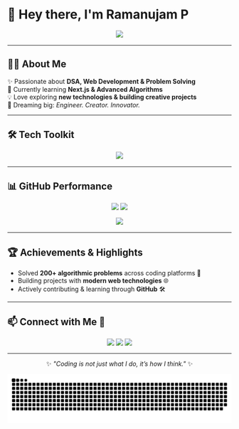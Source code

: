 # 👋 Hey there, I'm Ramanujam P  

<p align="center">
  <img src="https://readme-typing-svg.herokuapp.com?font=Fira+Code&size=24&pause=1000&color=FF6F61&center=true&vCenter=true&width=700&lines=🚀+CSE+Explorer;💡+Problem+Solver;🔥+Always+Learning;⚡+Code+|+Debug+|+Repeat;🌟+Engineer+in+the+Making!" />
</p>

---

## 🧑‍💻 About Me  

✨ Passionate about **DSA, Web Development & Problem Solving**  
🌱 Currently learning **Next.js & Advanced Algorithms**  
💡 Love exploring **new technologies & building creative projects**  
🎯 Dreaming big: *Engineer. Creator. Innovator.*  

---

## 🛠️ Tech Toolkit  

<p align="center">
  <img src="https://skillicons.dev/icons?i=java,cpp,python,html,css,js,react,nodejs,git,github" />
</p>

---

## 📊 GitHub Performance  

<p align="center">
  <img src="https://github-readme-stats.vercel.app/api?username=Ramanujam-p&show_icons=true&theme=radical&hide_border=true&count_private=true" height="180px" />
  <img src="https://github-readme-stats.vercel.app/api/top-langs/?username=Ramanujam-p&layout=compact&theme=radical&hide_border=true" height="180px" />
</p>

<p align="center">
  <img src="https://github-readme-streak-stats.herokuapp.com/?user=Ramanujam-p&theme=radical&hide_border=true" height="180px" />
</p>

---

## 🏆 Achievements & Highlights  

- Solved **200+ algorithmic problems** across coding platforms 🧩  
- Building projects with **modern web technologies** 🌐  
- Actively contributing & learning through **GitHub** 🛠  

---

## 📫 Connect with Me 💬  

<p align="center">
  <a href="mailto:pramanujam68@gmail.com"><img src="https://img.shields.io/badge/Email-D14836?style=for-the-badge&logo=gmail&logoColor=white" /></a>
  <a href="https://github.com/Ramanujam-p"><img src="https://img.shields.io/badge/GitHub-100000?style=for-the-badge&logo=github&logoColor=white" /></a>
  <a href="https://www.linkedin.com/in/ramanujam-p"><img src="https://img.shields.io/badge/LinkedIn-0077B5?style=for-the-badge&logo=linkedin&logoColor=white" /></a>
</p>

---

<p align="center">
  ✨ <em>"Coding is not just what I do, it’s how I think."</em> ✨
</p>

<p align="center">
  <img src="https://raw.githubusercontent.com/platane/snk/output/github-contribution-grid-snake.svg" />
</p>
